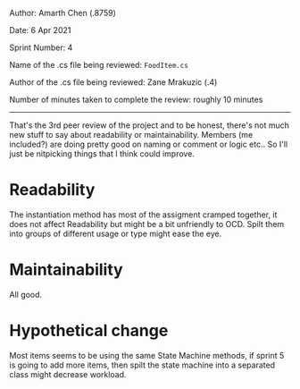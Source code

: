 Author: Amarth Chen (.8759)

Date: 6 Apr 2021

Sprint Number: 4

Name of the .cs file being reviewed: `FoodItem.cs`

Author of the .cs file being reviewed: Zane Mrakuzic (.4)

Number of minutes taken to complete the review: roughly 10 minutes 

---

That's the 3rd peer review of the project and to be honest, there's not much new stuff to say about readability or maintainability. Members (me included?) are doing pretty good 
on naming or comment or logic etc.. So I'll just be nitpicking things that I think could improve. 

# Readability

The instantiation method has most of the assigment cramped together, it does not affect Readability but might be a bit unfriendly to OCD. 
Spilt them into groups of different usage or type might ease the eye.

# Maintainability

All good. 

# Hypothetical change

Most items seems to be using the same State Machine methods, if sprint 5 is going to add more items, then spilt the state machine into a separated class might decrease workload. 
